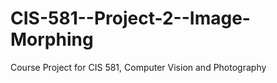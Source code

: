 CIS-581--Project-2--Image-Morphing
==================================

Course Project for CIS 581, Computer Vision and Photography
